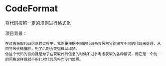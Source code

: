 # CodeFormat
将代码按照一定的规则进行格式化

项目背景：
```text
在过去获取代码信息的过程中，我需要根据不同的代码书写风格分别编写不同的代码来处理，从而导致代码臃肿，到了后期会变得难以维护。 
做这个代码的目的就是为了在获取代码信息的时候不过多考虑获取的各种情况，而它是一个统一的风格这样我就不用针对代码风格而专门处理。
```
